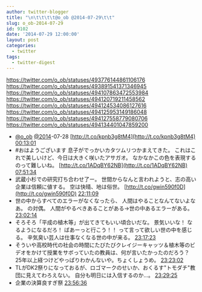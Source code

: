 ```yaml
---
author: twitter-blogger
title: "\n\t\t\t\t@o_ob @2014-07-29\t\t"
slug: o_ob-2014-07-29
id: 9102
date: '2014-07-29 12:00:00'
layout: post
categories:
  - twitter
tags:
  - twitter-digest
---
```


https://twitter.com/o_ob/statuses/493776144861106176 https://twitter.com/o_ob/statuses/493891541371346945 https://twitter.com/o_ob/statuses/494107863472553984 https://twitter.com/o_ob/statuses/494120719211458562 https://twitter.com/o_ob/statuses/494124534086127616 https://twitter.com/o_ob/statuses/494125953149186048 https://twitter.com/o_ob/statuses/494127558779080706 https://twitter.com/o_ob/statuses/494134401047859200  

*   [@o_ob](https://twitter.com/o_ob) [@2014](https://twitter.com/2014)-07-28 [http://t.co/kpnb3g8tM4](http://t.co/kpnb3g8tM4) [00:13:01](https://twitter.com/o_ob/statuses/493776144861106176)
*   #おはようございます 息子がでっかいカタツムリつかまえてきた。 これはこれで美しいけど、今日は大きく咲いたアサガオ。 なかなかこの色を表現するのって難しいね。 [http://t.co/1ADqBY62NB](http://t.co/1ADqBY62NB) [07:51:34](https://twitter.com/o_ob/statuses/493891541371346945)
*   武蔵小杉での研究打ち合わせ了ー。 世間からなんと言われようと、志の高い企業は信頼に値する。 空は快晴、地は俗世。 [http://t.co/gwin590f0D](http://t.co/gwin590f0D) [22:11:09](https://twitter.com/o_ob/statuses/494107863472553984)
*   世の中からすべてのエラーがなくなったら、 人間はやることなんてないよなあ。 の対偶。 人間がやるべきあることがある→世の中あるエラーがある。 [23:02:14](https://twitter.com/o_ob/statuses/494120719211458562)
*   そろそろ「平成の植木等」が出てきてもいい頃合いだな。 景気いいな！ なるようになるだろ！ ばあーっと行こう！！ って言って欲しい世の中を感じる。 辛気臭い芸人は仕事なくなる世の中が来る。 [23:17:23](https://twitter.com/o_ob/statuses/494124534086127616)
*   そういや高校時代の社会の時間にたびたびクレイジーキャッツ＆植木等のビデオをかけて授業をサボっていたの教員は、何が言いたかったのだろう？ 25年以上経つけどやっぱりわかんないや。ちょくしょうめ。 [23:23:02](https://twitter.com/o_ob/statuses/494125953149186048)
*   TLがDK2祭りになっておるが、ロゴマークのせいか、おくるす"トモダチ"教団に見えてわろえない。 自分も明日には入信するのか...。 [23:29:25](https://twitter.com/o_ob/statuses/494127558779080706)
*   企業の決算良すぎ祭 [23:56:36](https://twitter.com/o_ob/statuses/494134401047859200)